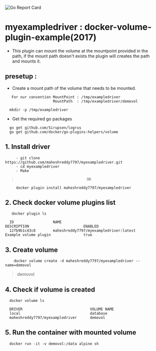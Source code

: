 ![Go Report Card](https://goreportcard.com/badge/github.com/maheshreddy7797/docker-localdir-volume-plugin)



    
# myexampledriver : docker-volume-plugin-example(2017)
  
   - This plugin can mount the volume at the mountpoint provided in the path, if the mount path doesn't exists the plugin will       creates the path and mounts it.
  
## presetup :
  - Create a mount path of the volume that needs to be mounted.
  ```
     For our convention MountPoint : /tmp/exampledriver
                        MountPath  : /tmp/exampledriver/demovol
   ```
   ```
     mkdir -p /tmp/exampledriver
   ```
  - Get the required go packages 
   ```
     go get github.com/Sirupsen/logrus 
     go get github.com/docker/go-plugins-helpers/volume
   ```
  
## 1. Install driver
   ```
        - git clone https://github.com/maheshreddy7797/myexampledriver.git
        - cd myexampledriver
        - Make
   ```
   >                                     OR
   ```
        docker plugin install maheshreddy7797/myexampledriver
   ```
## 2. Check docker volume plugins list
   ```
      docker plugin ls
   ```
      ID                  NAME                                         DESCRIPTION                         ENABLED
      12fb9b1c43c8        maheshreddy7797/myexampledriver:latest       Example volume plugin               true
        
## 3. Create volume
  
  ```Shell
      docker volume create -d maheshreddy7797/myexampledriver --name=demovol
  ```
  > demovol
  
## 4. Check if volume is created
     
  ```
    docker volume ls
  ```
  ``` 
    DRIVER                               VOLUME NAME
    local                                database
    maheshreddy7797/myexampledriver      demovol
  ```

## 5. Run the container with mounted volume
  ```
    docker run -it -v demovol:/data alpine sh
  ```
